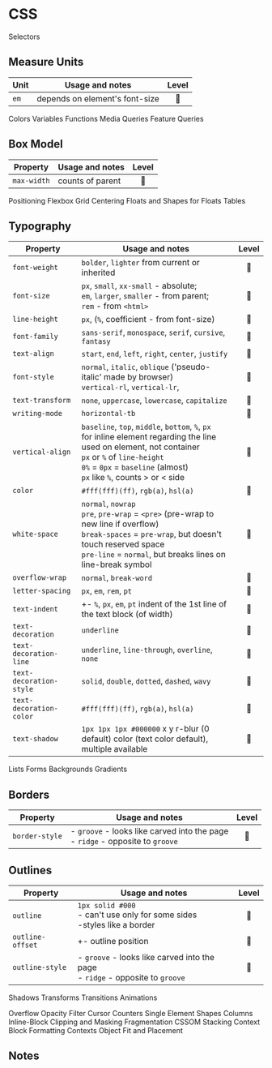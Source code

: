 # CSS

Selectors

## Measure Units

|Unit|Usage and notes|Level|
|----|---------------|:---:|
|`em`|depends on element's font-size|:deciduous_tree:|

Colors
Variables
Functions
Media Queries
Feature Queries

## Box Model

|Property|Usage and notes|Level|
|--------|---------------|:---:|
|`max-width`|counts of parent|:blossom:|

Positioning
Flexbox
Grid
Centering
Floats and Shapes for Floats
Tables

## Typography

|Property|Usage and notes|Level|
|--------|---------------|:---:|
|`font-weight`|`bolder`, `lighter` from current or inherited|:blossom:|
|`font-size`|`px`, `small`, `xx-small` - absolute;<br>`em`, `larger`, `smaller` - from parent;<br>`rem` - from `<html>`|:blossom:|
|`line-height`|`px`, (`%`, coefficient - from font-size)|:blossom:|
|`font-family`|`sans-serif`, `monospace`, `serif`, `cursive`, `fantasy`|:blossom:|
|`text-align`|`start`, `end`, `left`, `right`, `center`, `justify`|:blossom:|
|`font-style`|`normal`, `italic`, `oblique` ('pseudo-italic' made by browser)<br>`vertical-rl`, `vertical-lr`, |:deciduous_tree:|
|`text-transform`|`none`, `uppercase`, `lowercase`, `capitalize`|:blossom:|
|`writing-mode`|`horizontal-tb`|:seedling:|
|`vertical-align`|`baseline`, `top`, `middle`, `bottom`, `%`, `px`<br>for inline element regarding the line<br>used on element, not container<br>`px` or `%` of `line-height`<br>`0%` = `0px` = `baseline` (almost)<br>`px` like `%`, counts > or < side|:deciduous_tree:|
|`color`|`#fff(fff)(ff)`, `rgb(a)`, `hsl(a)`|:blossom:|
|`white-space`|`normal`, `nowrap`<br>`pre`, `pre-wrap` = `<pre>` (pre-wrap to new line if overflow)<br>`break-spaces` = `pre-wrap`, but doesn't touch reserved space<br>`pre-line` = `normal`, but breaks lines on line-break symbol|:seedling:|
|`overflow-wrap`|`normal`, `break-word`|:seedling:|
|`letter-spacing`|`px`, `em`, `rem`, `pt`|:blossom:|
|`text-indent`|+- `%`, `px`, `em`, `pt` indent of the 1st line of the text block (of width)|:seedling:|
|`text-decoration`|`underline`|:deciduous_tree:|
|`text-decoration-line`|`underline`, `line-through`, `overline`, `none`|:deciduous_tree:|
|`text-decoration-style`|`solid`, `double`, `dotted`, `dashed`, `wavy`|:deciduous_tree:|
|`text-decoration-color`|`#fff(fff)(ff)`, `rgb(a)`, `hsl(a)`|:deciduous_tree:|
|`text-shadow`|`1px 1px 1px #000000` x y r-blur (0 default) color (text color default), multiple available|:deciduous_tree:|

Lists
Forms
Backgrounds
Gradients

## Borders

|Property|Usage and notes|Level|
|--------|---------------|:---:|
|`border-style`|- `groove` - looks like carved into the page<br>- `ridge` - opposite to `groove`|:seedling:|

## Outlines

|Property|Usage and notes|Level|
|--------|---------------|:---:|
|`outline`|`1px solid #000`<br>- can't use only for some sides<br>-styles like a border|:deciduous_tree:|
|`outline-offset`|+- outline position|:deciduous_tree:|
|`outline-style`|- `groove` - looks like carved into the page<br>- `ridge` - opposite to `groove`|:seedling:|

Shadows
Transforms
Transitions
Animations

Overflow
Opacity
Filter
Cursor
Counters
Single Element Shapes
Columns
Inline-Block
Clipping and Masking
Fragmentation
CSSOM
Stacking Context
Block Formatting Contexts
Object Fit and Placement

## Notes